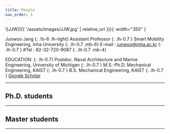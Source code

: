 ```yaml
---
title: People
nav_order: 3
---
```



![JJW]({{ '/assets/images/JJW.jpg' | relative_url }}){: width="350" }

Junwoo Jang
{: .fs-6 .lh-tight}
Assistant Professor
{: .lh-0.7 }
Smart Mobility Engineering, Inha University
{: .lh-0.7 .mb-6}
E-mail : junwoo@inha.ac.kr
{: .lh-0.7 }
#Tel : 82-32-720-9087
{: .lh-0.7 .mb-4}

EDUCATION:
{: .lh-0.7}
Postdoc. Naval Architecture and Marine Engineering, University of Michigan
{: .lh-0.7 }
M.S.-Ph.D. Mechanical Engineering, KAIST
{: .lh-0.7 }
B.S. Mechanical Engineering, KAIST
{: .lh-0.7 }
[Google Scholar](https://scholar.google.com/citations?user=1lbPybMAAAAJ&hl=en)

----

## Ph.D. students

----

## Master students

----

